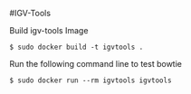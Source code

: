 #IGV-Tools

Build igv-tools Image

	$ sudo docker build -t igvtools .

Run the following command line to test bowtie

	$ sudo docker run --rm igvtools igvtools

